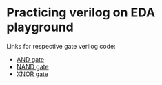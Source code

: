 # Practicing verilog on EDA playground

Links for respective gate verilog code:
- [AND gate](https://www.edaplayground.com/x/Fg4z)
- [NAND gate](https://www.edaplayground.com/x/EHrk)
- [XNOR gate](https://www.edaplayground.com/x/u6Mm)